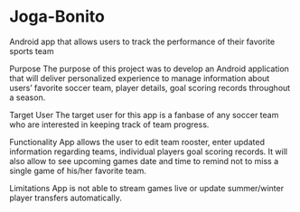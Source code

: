 # Joga-Bonito
Android app that allows users to track the performance of their favorite sports team

Purpose
The purpose of this project was to develop an Android application that will deliver personalized experience to manage information about users’ favorite soccer team, player details, goal scoring records throughout a season.

Target User
The target user for this app is a fanbase of any soccer team who are interested in keeping track of team progress.

Functionality
App allows the user to edit team rooster, enter updated information regarding teams, individual players goal scoring records. It will also allow to see upcoming games date and time to remind not to miss a single game of his/her favorite team.

Limitations
App is not able to stream games live or update summer/winter player transfers automatically.
